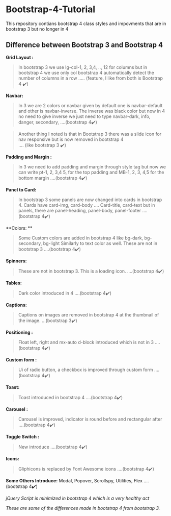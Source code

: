 # Bootstrap-4-Tutorial
This repository contians bootstrap 4 class styles and impovments that are in bootstrap 3 but no longer in 4

## Difference between Bootstrap 3 and Bootstrap 4

**Grid Layout :**
>In bootstrap 3 we use lg-col-1, 2, 3,4, .., 12 for columns but in bootstrap 4 we use only col bootstrap 4 automatically detect the number of columns in a row ….. (feature, I like from both is Bootstrap 4 ✔️)

**Navbar:**
>In 3 we are 2 colors or navbar given by default one is navbar-default and other is navbar-inverse. The inverse was black color but now in 4 no need to give inverse we just need to type navbar-dark, info, danger, secondary, ….(bootstrap 4✔️)

>Another thing I noted is that in Bootstrap 3 there was a slide icon for nav responsive but is now removed in bootstrap 4     
…. (like bootstrap 3 ✔️)

**Padding and Margin :**
>In 3 we need to add padding and margin through style tag but now we can write pt-1, 2, 3,4 5, for the top padding and MB-1, 2, 3, 4,5 for the bottom margin
….(bootstrap 4✔️)

**Panel to Card:**
>In bootstrap 3 some panels are now changed into cards in bootstrap 4. Cards have card-img, card-body …. Card-title, card-text but in panels, there are panel-heading, panel-body, panel-footer
….(bootstrap 4✔️)

**Colors: **
>Some Custom colors are added in bootstrap 4 like bg-dark, bg-secondary, bg-light Similarly to text color as well. These are not in bootstrap 3
….(bootstrap 4✔️)


**Spinners:**
>These are not in bootstrap 3. This is a loading icon.
….(bootstrap 4✔️)

**Tables:**
>Dark color introduced in 4
….(bootstrap 4✔️)

**Captions:**
>Captions on images are removed in bootstrap 4 at the thumbnail of the image.
…(bootstrap 3✔️)


**Positioning :**
>Float left, right and mx-auto d-block introduced which is not in 3 
….(bootstrap 4✔️)

**Custom form :**
>Ui of radio button, a checkbox is improved through custom form
….(bootstrap 4✔️)

**Toast:**
>Toast introduced in bootstrap 4 
….(bootstrap 4✔️)

**Carousel :**
>Carousel is improved, indicator is round before and rectangular after
….(bootstrap 4✔️)

**Toggle Switch :**
>New introduce 
….(bootstrap 4✔️)

**Icons:**
>Gliphicons is replaced by Font Awesome icons 
….(bootstrap 4✔️)

**Some Others Introduce:**
Modal, Popover, Scrollspy, Utilities, Flex
….(bootstrap 4✔️) 

*jQuery Script is minimized in bootstrap 4 which is a very healthy act*


*These are some of the differences made in bootstrap 4 from bootstrap 3.*


